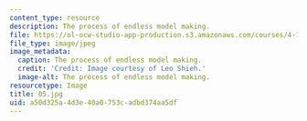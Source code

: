 ```yaml
---
content_type: resource
description: The process of endless model making.
file: https://ol-ocw-studio-app-production.s3.amazonaws.com/courses/4-104-architecture-studio-intentions-spring-2005/a50d325a4d3e40a0753cadbd374aa5df_05.jpg
file_type: image/jpeg
image_metadata:
  caption: The process of endless model making.
  credit: 'Credit: Image courtesy of Leo Shieh.'
  image-alt: The process of endless model making.
resourcetype: Image
title: 05.jpg
uid: a50d325a-4d3e-40a0-753c-adbd374aa5df
---
```

